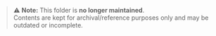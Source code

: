 > ⚠️ **Note:** This folder is **no longer maintained**.  
> Contents are kept for archival/reference purposes only and may be outdated or incomplete.
